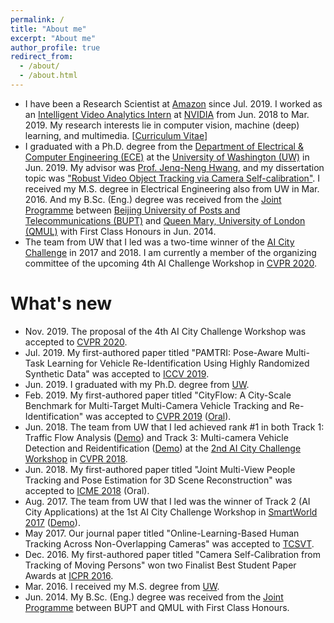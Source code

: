 ```yaml
---
permalink: /
title: "About me"
excerpt: "About me"
author_profile: true
redirect_from: 
  - /about/
  - /about.html
---
```



* I have been a Research Scientist at [Amazon](https://www.amazon.com/) since Jul. 2019. I worked as an [Intelligent Video Analytics Intern](https://www.nvidia.com/en-us/autonomous-machines/intelligent-video-analytics-platform/) at [NVIDIA](https://www.nvidia.com/en-us/) from Jun. 2018 to Mar. 2019. My research interests lie in computer vision, machine (deep) learning, and multimedia. [[Curriculum Vitae](http://zhengthomastang.github.io/files/ZhengTang_CV.pdf)]
* I graduated with a Ph.D. degree from the [Department of Electrical & Computer Engineering (ECE)](https://www.ece.uw.edu/) at the [University of Washington (UW)](http://www.washington.edu/) in Jun. 2019. My advisor was [Prof. Jenq-Neng Hwang](https://people.ece.uw.edu/hwang/), and my dissertation topic was ["Robust Video Object Tracking via Camera Self-calibration"](https://digital.lib.washington.edu/researchworks/handle/1773/43951). I received my M.S. degree in Electrical Engineering also from UW in Mar. 2016. And my B.Sc. (Eng.) degree was received from the [Joint Programme](http://www.eecs.qmul.ac.uk/study-abroad/joint-programme-bupt/) between [Beijing University of Posts and Telecommunications (BUPT)](https://english.bupt.edu.cn/) and [Queen Mary, University of London (QMUL)](https://www.qmul.ac.uk/) with First Class Honours in Jun. 2014. 
* The team from UW that I led was a two-time winner of the [AI City Challenge](https://www.aicitychallenge.org/) in 2017 and 2018. I am currently a member of the organizing committee of the upcoming 4th AI Challenge Workshop in [CVPR 2020](http://cvpr2020.thecvf.com/). 


# What's new
* Nov. 2019. The proposal of the 4th AI City Challenge Workshop was accepted to [CVPR 2020](http://cvpr2020.thecvf.com/).
* Jul. 2019. My first-authored paper titled "PAMTRI: Pose-Aware Multi-Task Learning for Vehicle Re-Identification Using Highly Randomized Synthetic Data" was accepted to [ICCV 2019](http://iccv2019.thecvf.com/).
* Jun. 2019. I graduated with my Ph.D. degree from [UW](http://www.washington.edu/).
* Feb. 2019. My first-authored paper titled "CityFlow: A City-Scale Benchmark for Multi-Target Multi-Camera Vehicle Tracking and Re-Identification" was accepted to [CVPR 2019](http://cvpr2019.thecvf.com/) ([Oral](https://youtu.be/fzJe8M2y1s0)).
* Jun. 2018. The team from UW that I led achieved rank #1 in both Track 1: Traffic Flow Analysis ([Demo](https://youtu.be/_i4numqiv7Y)) and Track 3: Multi-camera Vehicle Detection and Reidentification ([Demo](https://youtu.be/Jlvh_KxHl40)) at the [2nd AI City Challenge Workshop](https://www.aicitychallenge.org/2018-ai-city-challenge/) in [CVPR 2018](http://cvpr2018.thecvf.com/). 
* Jun. 2018. My first-authored paper titled "Joint Multi-View People Tracking and Pose Estimation for 3D Scene Reconstruction" was accepted to [ICME 2018](http://www.icme2018.org/) (Oral). 
* Aug. 2017. The team from UW that I led was the winner of Track 2 (AI City Applications) at the 1st AI City Challenge Workshop in [SmartWorld 2017](http://cse.stfx.ca/~smartworld/2017/smartworld/index.php) ([Demo](https://youtu.be/QA0Iek4tR0k)). 
* May 2017. Our journal paper titled "Online-Learning-Based Human Tracking Across Non-Overlapping Cameras" was accepted to [TCSVT](http://tcsvt.polito.it/). 
* Dec. 2016. My first-authored paper titled "Camera Self-Calibration from Tracking of Moving Persons" won two Finalist Best Student Paper Awards at [ICPR 2016](https://iapr.org/archives/icpr2016/site.1.html).
* Mar. 2016. I received my M.S. degree from [UW](http://www.washington.edu/).
* Jun. 2014. My B.Sc. (Eng.) degree was received from the [Joint Programme](http://www.eecs.qmul.ac.uk/study-abroad/joint-programme-bupt/) between BUPT and QMUL with First Class Honours.
